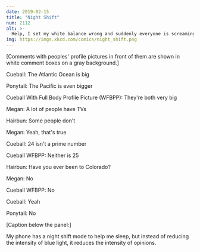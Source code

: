 ```yaml
---
date: 2019-02-15
title: "Night Shift"
num: 2112
alt: >-
  Help, I set my white balance wrong and suddenly everyone is screaming at each other about whether they've been to Colorado.
img: https://imgs.xkcd.com/comics/night_shift.png
---
```

[Comments with peoples' profile pictures in front of them are shown in white comment boxes on a gray background.]

 Cueball: The Atlantic Ocean is big

 Ponytail: The Pacific is even bigger

 Cueball With Full Body Profile Picture (WFBPP): They're both very big

 Megan: A lot of people have TVs

 Hairbun: Some people don't

 Megan: Yeah, that's true

 Cueball: 24 isn't a prime number

 Cueball WFBPP: Neither is 25

 Hairbun: Have you ever been to Colorado?

 Megan: No

 Cueball WFBPP: No

 Cueball: Yeah

 Ponytail: No

[Caption below the panel:]

My phone has a night shift mode to help me sleep, but instead of reducing the intensity of blue light, it reduces the intensity of opinions.